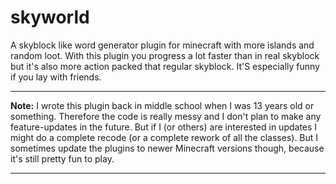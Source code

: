 # skyworld
A skyblock like word generator plugin for minecraft with more islands and random loot. With this plugin you progress a lot faster than in real skyblock but it's also more action packed that regular skyblock. It'S especially funny if you lay with friends.

---
**Note:** 
I wrote this plugin back in middle school when I was 13 years old or something. Therefore the code is really messy and I don't plan to make any feature-updates in the future. But if I (or others) are interested in updates I might do a complete recode (or a complete rework of all the classes). But I sometimes update the plugins to newer Minecraft versions though, because it's still pretty fun to play.

---
